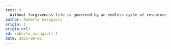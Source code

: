```yaml
---
text: >
  Without forgiveness life is governed by an endless cycle of resentment and retaliation.
author: Roberto Assagioli
origin: 1
origin_url:
id: roberto_assagioli-1
date: 2025-09-02 
---
```

